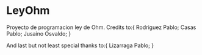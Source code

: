 # LeyOhm
Proyecto de programacion ley de Ohm.
Credits to:{
  Rodriguez Pablo;
  Casas Pablo;
  Jusaino Osvaldo;
  }
  
 And last but not least special thanks to:{
   Lizarraga Pablo;
    }
